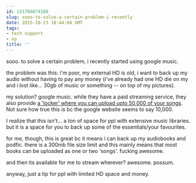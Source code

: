 ```yaml
---
id: 131760874108
slug: sooo-to-solve-a-certain-problem-i-recently
date: 2015-10-23 18:44:04 GMT
tags:
- tech support
- op
title: ''
---
```

sooo. to solve a certain problem, i recently started using google music.

the problem was this: i'm poor, my external HD is old, i want to back up my audio without having to pay any money (i've already had one HD die on my and i lost like... 30gb of music or something -- on top of my pictures).

my solution? google music. while they have a paid streaming service, they also provide [a 'locker' where you can upload upto 50,000 of your songs][1]. Not sure how true this is bc the google website seems to say 10,000.

I realize that this isn't... a ton of space for ppl with extensive music libraries. but it is a space for you to back up some of the essentials/your favourites.

for me, though, this is great bc it means i can back up my audiobooks and podfic. there is a 300mb file size limit and this mainly means that most books can be uploaded as one or two 'songs'. fucking awesome.

and then its available for me to stream wherever? awesome. possum.

anyway, just a tip for ppl with limited HD space and money.

[1]: http://techcrunch.com/2015/02/25/google-play-music-increases-cloud-storage-limit-to-50000-songs/